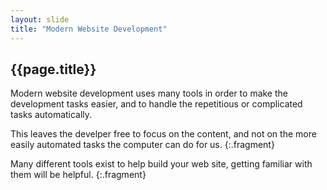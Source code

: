 ```yaml
---
layout: slide
title: "Modern Website Development"
---
```


<section>

## {{page.title}}

Modern website development uses many tools in order to make the
development tasks easier, and to handle the repetitious or
complicated tasks automatically.

This leaves the develper free to focus on the content, and not on
the more easily automated tasks the computer can do for us.
{:.fragment}

Many different tools exist to help build your web
site, getting familiar with them will be helpful.
{:.fragment}

</section>
